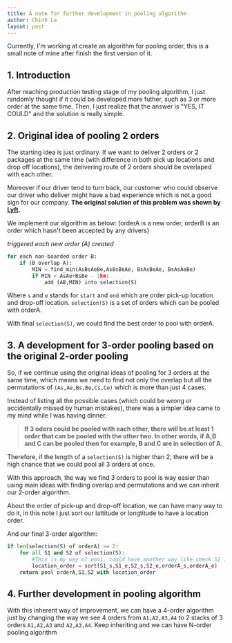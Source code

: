 ```yaml
---
title: A note for further development in pooling algorithm
author: Chinh La
layout: post
---
```


Currently, I'm working at create an algorithm for pooling order, this is a small note of mine after finish the first version of it.

## **1. Introduction**
After reaching production testing stage of my pooling algorithm, I just randomly thought if it could be developed more futher, such as 3 or more order at the same time. Then, I just realize that the answer is "YES, IT COULD" and the solution is really simple.

## **2. Original idea of pooling 2 orders**

The starting idea is just ordinary. If we want to deliver 2 orders or 2 packages at the same time (with difference in both pick up locations and drop off locations), the delivering route of 2 orders should be overlaped with each other.

Moreover if our driver tend to turn back, our customer who could observe our driver who deliver might have a bad experience which is not a good sign for our company. <b>The original solution of this problem was shown by [Lyft](https://eng.lyft.com/matchmaking-in-lyft-line-9c2635fe62c4).</b>

We implement our algorithm as below: (orderA is a new order, orderB is an order which hasn't been accepted by any drivers)

<i>triggered each new order (A) created</i>
```python
for each non-boarded order B:
    if (B overlap A):
        MIN = find_min(AsBsAeBe,AsBsBeAe, BsAsBeAe, BsAsAeBe)
        if MIN < AsAe+BsBe - 1km:
            add (AB,MIN) into selection(S)
```
Where `s` and `e` stands for `start` and `end` which are order pick-up location and drop-off location. `selection(S)` is a set of orders which can be pooled with orderA.

With final `selection(S)`, we could find the best order to pool with orderA.

## **3. A development for 3-order pooling based on the original 2-order pooling**

So, if we continue using the original ideas of pooling for 3 orders at the same time, which means we need to find not only the overlap but all the permutations of `(As,Ae,Bs,Be,Cs,Ce)` which is more than just 4 cases.

Instead of listing all the possible cases (which could be wrong or accidentally missed by human mistakes), there was a simpler idea came to my mind while I was having dinner.

> **If 3 oders could be pooled with each other, there will be at least 1 order that can be pooled with the other two. In other words, if A,B and C can be pooled then for example, B and C are in selection of A.**

Therefore, if the length of a `selection(S)` is higher than 2, there will be a high chance that we could pool all 3 orders at once.

With this approach, the way we find 3 orders to pool is way easier than using main ideas with finding overlap and permutations and we can inherit our 2-order algorithm.

About the order of pick-up and drop-off location, we can have many way to do it, in this note I just sort our lattitude or longtitude to have a location order.

And our final 3-order algorithm:

```python
if len(selection(S) of orderA) >= 2:
    for all S1 and S2 of selection(S):
        #This is my way of pool, could have another way like check S1 in selection of S2, etc
        location_order = sort(S1_s,S1_e,S2_s,S2_e,orderA_s,orderA_e)
    return pool orderA,S1,S2 with location_order
```

## **4. Further development in pooling algorithm**

With this inherent way of improvement, we can have a 4-order algorithm just by changing the way we see 4 orders from `A1,A2,A3,A4` to 2 stacks of 3 orders `A1,A2,A3` and `A2,A3,A4`. Keep inheriting and we can have N-order pooling algorithm